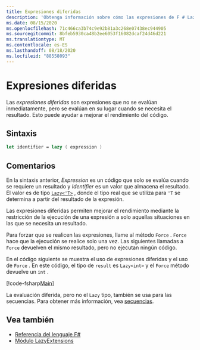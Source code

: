 ```yaml
---
title: Expresiones diferidas
description: 'Obtenga información sobre cómo las expresiones de F # Lazy pueden mejorar el rendimiento de las aplicaciones y las bibliotecas.'
ms.date: 08/15/2020
ms.openlocfilehash: 71c466ca3b74c9e92b81a3c268e07438ec944905
ms.sourcegitcommit: 8bfeb5930ca48b2ee6053f16082dcaf24d46d221
ms.translationtype: MT
ms.contentlocale: es-ES
ms.lasthandoff: 08/18/2020
ms.locfileid: "88558093"
---
```

# <a name="lazy-expressions"></a>Expresiones diferidas

Las *expresiones diferidas* son expresiones que no se evalúan inmediatamente, pero se evalúan en su lugar cuando se necesita el resultado. Esto puede ayudar a mejorar el rendimiento del código.

## <a name="syntax"></a>Sintaxis

```fsharp
let identifier = lazy ( expression )
```

## <a name="remarks"></a>Comentarios

En la sintaxis anterior, *Expression* es un código que solo se evalúa cuando se requiere un resultado y *Identifier* es un valor que almacena el resultado. El valor es de tipo [`Lazy<'T>`](https://fsharp.github.io/fsharp-core-docs/reference/fsharp-control-lazy-1-0.html) , donde el tipo real que se utiliza para `'T` se determina a partir del resultado de la expresión.

Las expresiones diferidas permiten mejorar el rendimiento mediante la restricción de la ejecución de una expresión a solo aquellas situaciones en las que se necesita un resultado.

Para forzar que se realicen las expresiones, llame al método `Force` . `Force` hace que la ejecución se realice solo una vez. Las siguientes llamadas a `Force` devuelven el mismo resultado, pero no ejecutan ningún código.

En el código siguiente se muestra el uso de expresiones diferidas y el uso de `Force` . En este código, el tipo de `result` es `Lazy<int>` y el `Force` método devuelve un `int` .

[!code-fsharp[Main](~/samples/snippets/fsharp/lang-ref-2/snippet73011.fs)]

La evaluación diferida, pero no el `Lazy` tipo, también se usa para las secuencias. Para obtener más información, vea [secuencias](sequences.md).

## <a name="see-also"></a>Vea también

- [Referencia del lenguaje F#](index.md)
- [Módulo LazyExtensions](https://fsharp.github.io/fsharp-core-docs/reference/fsharp-control-lazyextensions.html)
